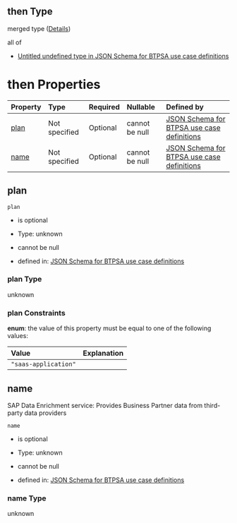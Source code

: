 ## then Type

merged type ([Details](btpsa-usecase-properties-services-items-allof-2-then-allof-56-then.md))

all of

*   [Untitled undefined type in JSON Schema for BTPSA use case definitions](btpsa-usecase-properties-services-items-allof-2-then-allof-56-then-allof-0.md "check type definition")

# then Properties

| Property      | Type          | Required | Nullable       | Defined by                                                                                                                                                                                                            |
| :------------ | :------------ | :------- | :------------- | :-------------------------------------------------------------------------------------------------------------------------------------------------------------------------------------------------------------------- |
| [plan](#plan) | Not specified | Optional | cannot be null | [JSON Schema for BTPSA use case definitions](btpsa-usecase-properties-services-items-allof-2-then-allof-56-then-properties-plan.md "undefined#/properties/services/items/allOf/2/then/allOf/56/then/properties/plan") |
| [name](#name) | Not specified | Optional | cannot be null | [JSON Schema for BTPSA use case definitions](btpsa-usecase-properties-services-items-allof-2-then-allof-56-then-properties-name.md "undefined#/properties/services/items/allOf/2/then/allOf/56/then/properties/name") |

## plan



`plan`

*   is optional

*   Type: unknown

*   cannot be null

*   defined in: [JSON Schema for BTPSA use case definitions](btpsa-usecase-properties-services-items-allof-2-then-allof-56-then-properties-plan.md "undefined#/properties/services/items/allOf/2/then/allOf/56/then/properties/plan")

### plan Type

unknown

### plan Constraints

**enum**: the value of this property must be equal to one of the following values:

| Value                | Explanation |
| :------------------- | :---------- |
| `"saas-application"` |             |

## name

SAP Data Enrichment service: Provides Business Partner data from third-party data providers

`name`

*   is optional

*   Type: unknown

*   cannot be null

*   defined in: [JSON Schema for BTPSA use case definitions](btpsa-usecase-properties-services-items-allof-2-then-allof-56-then-properties-name.md "undefined#/properties/services/items/allOf/2/then/allOf/56/then/properties/name")

### name Type

unknown
